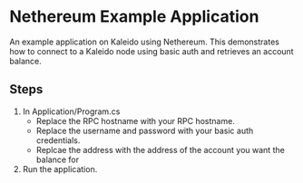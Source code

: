 # Nethereum Example Application
An example application on Kaleido using Nethereum. This demonstrates how to connect to a Kaleido node using basic auth and retrieves an account balance.

## Steps
1. In Application/Program.cs
   + Replace the RPC hostname with your RPC hostname.
   + Replace the username and password with your basic auth credentials.
   + Replcae the address with the address of the account you want the balance for
2. Run the application.

